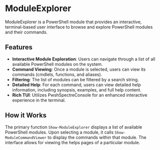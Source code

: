﻿# ModuleExplorer

ModuleExplorer is a PowerShell module that provides an interactive, terminal-based user interface to browse and explore PowerShell modules and their commands.

## Features

* **Interactive Module Exploration**: Users can navigate through a list of all available PowerShell modules on the system.
* **Command Viewing**: Once a module is selected, users can view its commands (cmdlets, functions, and aliases).
* **Filtering**: The list of modules can be filtered by a search string.
* **Detailed Help**: For each command, users can view detailed help information, including synopsis, examples, and full help content.
* **Rich TUI**: Utilizes PwshSpectreConsole for an enhanced interactive experience in the terminal.

## How it Works

The primary function `Show-ModuleExplorer` displays a list of available PowerShell modules. Upon selecting a module, it calls `Show-ModuleCommandViewer` to display the commands within that module. The interface allows for viewing the helps pages of a particular module.